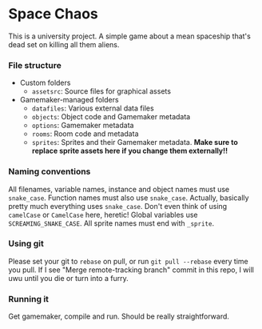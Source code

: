 # Space Chaos
This is a university project. A simple game about a mean spaceship that's dead set on killing all them aliens.
### File structure
- Custom folders
   - `assetsrc`: Source files for graphical assets
- Gamemaker-managed folders
   - `datafiles`: Various external data files
   - `objects`: Object code and Gamemaker metadata
   - `options`: Gamemaker metadata
   - `rooms`: Room code and metadata
   - `sprites`: Sprites and their Gamemaker metadata. **Make sure to replace sprite assets here if you change them externally!!**
### Naming conventions
All filenames, variable names, instance and object names must use `snake_case`.
Function names must also use `snake_case`.
Actually, basically pretty much everything uses `snake_case`. Don't even think of using `camelCase` or `CamelCase` here, heretic!
Global variables use `SCREAMING_SNAKE_CASE`.
All sprite names must end with `_sprite`.
### Using git
Please set your git to `rebase` on pull, or run `git pull --rebase` every time you pull. If I see "Merge remote-tracking branch" commit in this repo, I will uwu until you die or turn into a furry.
### Running it
Get gamemaker, compile and run. Should be really straightforward.
